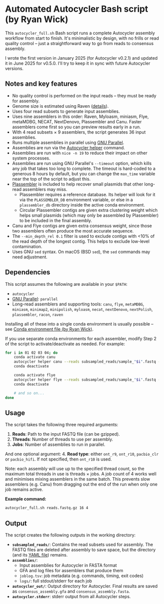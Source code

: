# Automated Autocycler Bash script (by Ryan Wick)

This `autocycler_full.sh` Bash script runs a complete Autocycler assembly workflow from start to finish. It's minimalistic by design, with no frills or read quality control – just a straightforward way to go from reads to consensus assembly.

I wrote the first version in January 2025 (for Autocycler v0.2.1) and updated it in June 2025 for v0.5.0. I'll try to keep it in sync with future Autocycler versions.



## Notes and key features

* No quality control is performed on the input reads – they must be ready for assembly.
* Genome size is estimated using Raven ([details](https://github.com/rrwick/Autocycler/wiki/Genome-size-estimation)).
* Uses four read subsets to generate input assemblies.
* Uses nine assemblers in this order: Raven, Myloasm, miniasm, Flye, metaMDBG, NECAT, NextDenovo, Plassembler and Canu. Faster assemblers come first so you can preview results early in a run.
* With 4 read subsets × 9 assemblers, the script generates 36 input assemblies.
* Runs multiple assemblies in parallel using [GNU Parallel](https://github.com/rrwick/Autocycler/wiki/Parallelising-input-assemblies#gnu-parallel).
* Assemblies are run via the [Autocycler helper](https://github.com/rrwick/Autocycler/wiki/Autocycler-helper) command.
* Assemblies are run with `nice -n 19` to reduce their impact on other system processes.
* Assemblies are run using GNU Parallel's `--timeout` option, which kills any job that takes too long to complete. The timeout is hard-coded to a generous 8 hours by default, but you can change the `max_time` variable near the top of the script to adjust this.
* [Plassembler](https://github.com/gbouras13/plassembler) is included to help recover small plasmids that other long-read assemblers may miss.
  * Plassembler requires a reference database. Its helper will look for it via the `PLASSEMBLER_DB` environment variable, or else in a `plassembler_db` directory inside the active conda environment.
  * Circular Plassembler contigs are given extra clustering weight which helps small plasmids (which may only be assembled by Plassembler) to be included in the final assembly.
* Canu and Flye contigs are given extra consensus weight, since those two assemblers often produce the most accurate sequence.
* The `--min_depth_rel 0.1` filter is used to exclude contigs with <10% of the read depth of the longest contig. This helps to exclude low-level contamination.
* Uses GNU `sed` syntax. On macOS (BSD `sed`), the `sed` commands may need adjustment.



## Dependencies

This script assumes the following are available in your `$PATH`:
* `autocycler`
* [GNU Parallel](https://www.gnu.org/software/parallel): `parallel`
* Long-read assemblers and supporting tools: `canu`, `flye`, `metaMDBG`, `miniasm`, `minimap2`, `minipolish`, `myloasm`, `necat`, `nextDenovo`, `nextPolish`, `plassembler`, `racon`, `raven`

Installing all of these into a single conda environment is usually possible – see [Conda environment file (by Ryan Wick)](https://github.com/rrwick/Autocycler/tree/main/pipelines/Conda_environment_file_by_Ryan_Wick).

If you use separate conda environments for each assembler, modify Step 2 of the script to activate/deactivate as needed. For example:
```bash
for i in 01 02 03 04; do
    conda activate canu
    autocycler helper canu --reads subsampled_reads/sample_"$i".fastq --out_prefix assemblies/canu_"$i" --threads "$threads" --genome_size "$genome_size"
    conda deactivate

    conda activate flye
    autocycler helper flye --reads subsampled_reads/sample_"$i".fastq --out_prefix assemblies/flye_"$i" --threads "$threads" --genome_size "$genome_size"
    conda deactivate

    # and so on...
done
```



## Usage

The script takes the following three required arguments:
1. **Reads**: Path to the input FASTQ file (can be gzipped).
2. **Threads**: Number of threads to use per assembly.
3. **Jobs**: Number of assemblies to run in parallel.

And one optional argument:
4. **Read type**: either `ont_r9`, `ont_r10`, `pacbio_clr` or `pacbio_hifi`. If not specified, then `ont_r10` is used.

Note: each assembly will use up to the specified thread count, so the maximum total threads in use is threads × jobs. A job count of 4 works well and minimises mixing assemblers in the same batch. This prevents slow assemblers (e.g. Canu) from dragging out the end of the run when only one job remains active.

**Example command:**
```bash
autocycler_full.sh reads.fastq.gz 16 4
```



## Output

The script creates the following outputs in the working directory:

* **`subsampled_reads/`**: Contains the read subsets used for assembly. The FASTQ files are deleted after assembly to save space, but the directory (and its [YAML file](https://github.com/rrwick/Autocycler/wiki/Metrics#read-subsampling-metrics)) remains.
* **`assemblies/`**:
  * Input assemblies for Autocycler in FASTA format
  * GFA and log files for assemblers that produce them
  * `joblog.tsv`: job metadata (e.g. commands, timing, exit codes)
  * `logs/`: full stdout/stderr for each job
* **`autocycler_out/`**: Output directory for Autocycler. Final results are saved as `consensus_assembly.gfa` and `consensus_assembly.fasta`.
* **`autocycler.stderr`**: stderr output from all Autocycler steps.
